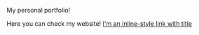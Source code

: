 
My personal portfolio! 


Here you can check my website! 
[I'm an inline-style link with title](https://peter-zerdzinski.netlify.app "Google's Homepage")
